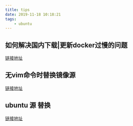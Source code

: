 ```yaml
---
title: tips
date: 2019-11-18 10:18:21
tags:
    - ubuntu
---
```


## 如何解决国内下载|更新docker过慢的问题
[链接地址](https://www.mf8.biz/install-docker-ce/)

## 无vim命令时替换镜像源
[链接地址](https://mirrors.ustc.edu.cn/help/debian.html)

## ubuntu 源 替换
[链接地址](https://blog.csdn.net/xiangxianghehe/article/details/80112149)
